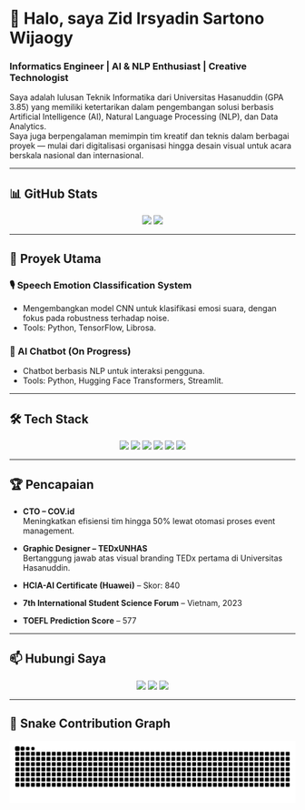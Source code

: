 # 👋 Halo, saya Zid Irsyadin Sartono Wijaogy  
### Informatics Engineer | AI & NLP Enthusiast | Creative Technologist

Saya adalah lulusan Teknik Informatika dari Universitas Hasanuddin (GPA 3.85) yang memiliki ketertarikan dalam pengembangan solusi berbasis Artificial Intelligence (AI), Natural Language Processing (NLP), dan Data Analytics.  
Saya juga berpengalaman memimpin tim kreatif dan teknis dalam berbagai proyek — mulai dari digitalisasi organisasi hingga desain visual untuk acara berskala nasional dan internasional.

---

## 📊 GitHub Stats

<div align="center">
  <img src="https://github-readme-stats.vercel.app/api?username=zidisw&show_icons=true&theme=tokyonight&custom_title=Statistik GitHub" height="150" />
  <img src="https://github-readme-stats.vercel.app/api/top-langs?username=zidisw&layout=compact&theme=midnight-purple&langs_count=6" height="150" />
</div>

---

## 🚀 Proyek Utama

### 🎙️ Speech Emotion Classification System  
- Mengembangkan model CNN untuk klasifikasi emosi suara, dengan fokus pada robustness terhadap noise.  
- Tools: Python, TensorFlow, Librosa.

### 🤖 AI Chatbot (On Progress)  
- Chatbot berbasis NLP untuk interaksi pengguna.  
- Tools: Python, Hugging Face Transformers, Streamlit.

---

## 🛠️ Tech Stack

<div align="center">
  <img src="https://img.shields.io/badge/Python-3776AB?style=for-the-badge&logo=python&logoColor=white" />
  <img src="https://img.shields.io/badge/TensorFlow-FF6F00?style=for-the-badge&logo=tensorflow&logoColor=white" />
  <img src="https://img.shields.io/badge/PyTorch-EE4C2C?style=for-the-badge&logo=pytorch&logoColor=white" />
  <img src="https://img.shields.io/badge/JavaScript-F7DF1E?style=for-the-badge&logo=javascript&logoColor=black" />
  <img src="https://img.shields.io/badge/React-20232A?style=for-the-badge&logo=react&logoColor=61DAFB" />
  <img src="https://img.shields.io/badge/Figma-F24E1E?style=for-the-badge&logo=figma&logoColor=white" />
</div>

---

## 🏆 Pencapaian

- **CTO – COV.id**  
  Meningkatkan efisiensi tim hingga 50% lewat otomasi proses event management.

- **Graphic Designer – TEDxUNHAS**  
  Bertanggung jawab atas visual branding TEDx pertama di Universitas Hasanuddin.

- **HCIA-AI Certificate (Huawei)** – Skor: 840  
- **7th International Student Science Forum** – Vietnam, 2023  
- **TOEFL Prediction Score** – 577  

---

## 📫 Hubungi Saya

<div align="center">
  <a href="https://instagram.com/zid_isw"><img src="https://img.shields.io/badge/Instagram-E4405F?style=for-the-badge&logo=instagram&logoColor=white" /></a>
  <a href="mailto:zidirsyadin@gmail.com"><img src="https://img.shields.io/badge/Gmail-D14836?style=for-the-badge&logo=gmail&logoColor=white" /></a>
  <a href="https://www.linkedin.com/in/zidisw/"><img src="https://img.shields.io/badge/LinkedIn-0077B5?style=for-the-badge&logo=linkedin&logoColor=white" /></a>
</div>

---

## 🐍 Snake Contribution Graph

<img src="https://raw.githubusercontent.com/zidisw/zidisw/output/snake.svg" alt="Snake animation" />

